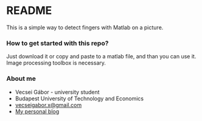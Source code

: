 # README #

This is a simple way to detect fingers with Matlab on a picture.

### How to get started with this repo? ###

Just download it or copy and paste to a matlab file, and than you can use it.
Image processing toolbox is necessary.


### About me ###

* Vecsei Gábor - university student
* Budapest University of Technology and Economics
* <vecseigabor.x@gmail.com>
* [My personal blog](https://gaborvecsei.wordpress.com/)
